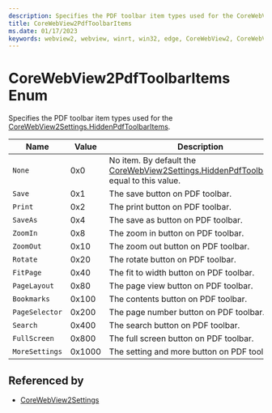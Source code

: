 ```yaml
---
description: Specifies the PDF toolbar item types used for the CoreWebView2Settings.HiddenPdfToolbarItems.
title: CoreWebView2PdfToolbarItems
ms.date: 01/17/2023
keywords: webview2, webview, winrt, win32, edge, CoreWebView2, CoreWebView2Controller, browser control, edge html, CoreWebView2PdfToolbarItems
---
```


# CoreWebView2PdfToolbarItems Enum

Specifies the PDF toolbar item types used for the [CoreWebView2Settings.HiddenPdfToolbarItems](corewebview2settings.md#hiddenpdftoolbaritems).

| Name |  Value | Description |
|--|--|--|
|`None` | 0x0  |  No item. By default the [CoreWebView2Settings.HiddenPdfToolbarItems](corewebview2settings.md#hiddenpdftoolbaritems) equal to this value.|
|`Save` | 0x1  |  The save button on PDF toolbar.|
|`Print` | 0x2  |  The print button on PDF toolbar.|
|`SaveAs` | 0x4  |  The save as button on PDF toolbar.|
|`ZoomIn` | 0x8  |  The zoom in button on PDF toolbar.|
|`ZoomOut` | 0x10  |  The zoom out button on PDF toolbar.|
|`Rotate` | 0x20  |  The rotate button on PDF toolbar.|
|`FitPage` | 0x40  |  The fit to width button on PDF toolbar.|
|`PageLayout` | 0x80  |  The page view button on PDF toolbar.|
|`Bookmarks` | 0x100  |  The contents button on PDF toolbar.|
|`PageSelector` | 0x200  |  The page number button on PDF toolbar.|
|`Search` | 0x400  |  The search button on PDF toolbar.|
|`FullScreen` | 0x800  |  The full screen button on PDF toolbar.|
|`MoreSettings` | 0x1000  |  The setting and more button on PDF toolbar.|


## Referenced by

- [CoreWebView2Settings](corewebview2settings.md)
